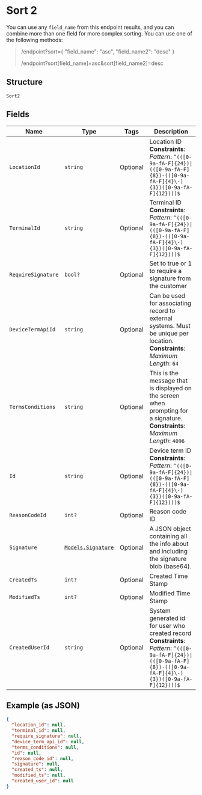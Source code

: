 
# Sort 2

You can use any `field_name` from this endpoint results, and you can combine more than one field for more complex sorting. You can use one of the following methods:

> /endpoint?sort={ "field_name": "asc", "field_name2": "desc" }
> 
> /endpoint?sort[field_name]=asc&sort[field_name2]=desc

## Structure

`Sort2`

## Fields

| Name | Type | Tags | Description |
|  --- | --- | --- | --- |
| `LocationId` | `string` | Optional | Location ID<br>**Constraints**: *Pattern*: `^(([0-9a-fA-F]{24})\|(([0-9a-fA-F]{8})-(([0-9a-fA-F]{4}\-){3})([0-9a-fA-F]{12})))$` |
| `TerminalId` | `string` | Optional | Terminal ID<br>**Constraints**: *Pattern*: `^(([0-9a-fA-F]{24})\|(([0-9a-fA-F]{8})-(([0-9a-fA-F]{4}\-){3})([0-9a-fA-F]{12})))$` |
| `RequireSignature` | `bool?` | Optional | Set to true or 1 to require a signature from the customer |
| `DeviceTermApiId` | `string` | Optional | Can be used for associating record to external systems. Must be unique per location.<br>**Constraints**: *Maximum Length*: `64` |
| `TermsConditions` | `string` | Optional | This is the message that is displayed on the screen when prompting for a signature.<br>**Constraints**: *Maximum Length*: `4096` |
| `Id` | `string` | Optional | Device term ID<br>**Constraints**: *Pattern*: `^(([0-9a-fA-F]{24})\|(([0-9a-fA-F]{8})-(([0-9a-fA-F]{4}\-){3})([0-9a-fA-F]{12})))$` |
| `ReasonCodeId` | `int?` | Optional | Reason code ID |
| `Signature` | [`Models.Signature`](../../doc/models/signature.md) | Optional | A JSON object containing all the info about and including the signature blob (base64). |
| `CreatedTs` | `int?` | Optional | Created Time Stamp |
| `ModifiedTs` | `int?` | Optional | Modified Time Stamp |
| `CreatedUserId` | `string` | Optional | System generated id for user who created record<br>**Constraints**: *Pattern*: `^(([0-9a-fA-F]{24})\|(([0-9a-fA-F]{8})-(([0-9a-fA-F]{4}\-){3})([0-9a-fA-F]{12})))$` |

## Example (as JSON)

```json
{
  "location_id": null,
  "terminal_id": null,
  "require_signature": null,
  "device_term_api_id": null,
  "terms_conditions": null,
  "id": null,
  "reason_code_id": null,
  "signature": null,
  "created_ts": null,
  "modified_ts": null,
  "created_user_id": null
}
```

